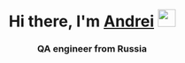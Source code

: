 <h1 align="center">Hi there, I'm <a href="https://spb.hh.ru/applicant/resumes/view?resume=16ea14f5ff0cce0b210039ed1f574530673261" target="_blank">Andrei</a> 
<img src="https://github.com/blackcater/blackcater/raw/main/images/Hi.gif" height="32"/></h1>
<h3 align="center">QA engineer from Russia</h3>
